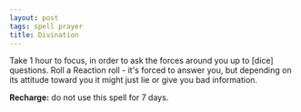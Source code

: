 ```yaml
---
layout: post
tags: spell prayer
title: Divination
---
```

Take 1 hour to focus, in order to ask the forces around you up to [dice] questions. Roll a Reaction roll - it's forced to answer you, but depending on its attitude toward you it might just lie or give you bad information.

<b>Recharge:</b> do not use this spell for 7 days.
